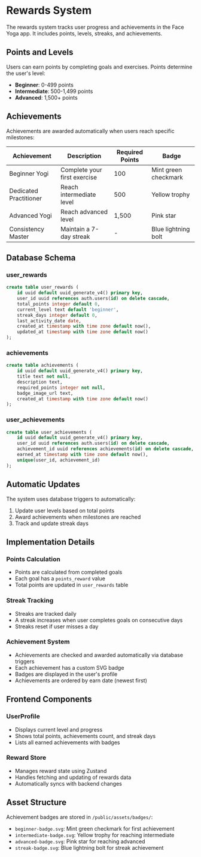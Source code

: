 # Rewards System

The rewards system tracks user progress and achievements in the Face Yoga app. It includes points, levels, streaks, and achievements.

## Points and Levels

Users can earn points by completing goals and exercises. Points determine the user's level:

- **Beginner**: 0-499 points
- **Intermediate**: 500-1,499 points
- **Advanced**: 1,500+ points

## Achievements

Achievements are awarded automatically when users reach specific milestones:

| Achievement | Description | Required Points | Badge |
|------------|-------------|-----------------|-------|
| Beginner Yogi | Complete your first exercise | 100 | Mint green checkmark |
| Dedicated Practitioner | Reach intermediate level | 500 | Yellow trophy |
| Advanced Yogi | Reach advanced level | 1,500 | Pink star |
| Consistency Master | Maintain a 7-day streak | - | Blue lightning bolt |

## Database Schema

### user_rewards
```sql
create table user_rewards (
    id uuid default uuid_generate_v4() primary key,
    user_id uuid references auth.users(id) on delete cascade,
    total_points integer default 0,
    current_level text default 'beginner',
    streak_days integer default 0,
    last_activity_date date,
    created_at timestamp with time zone default now(),
    updated_at timestamp with time zone default now()
);
```

### achievements
```sql
create table achievements (
    id uuid default uuid_generate_v4() primary key,
    title text not null,
    description text,
    required_points integer not null,
    badge_image_url text,
    created_at timestamp with time zone default now()
);
```

### user_achievements
```sql
create table user_achievements (
    id uuid default uuid_generate_v4() primary key,
    user_id uuid references auth.users(id) on delete cascade,
    achievement_id uuid references achievements(id) on delete cascade,
    earned_at timestamp with time zone default now(),
    unique(user_id, achievement_id)
);
```

## Automatic Updates

The system uses database triggers to automatically:
1. Update user levels based on total points
2. Award achievements when milestones are reached
3. Track and update streak days

## Implementation Details

### Points Calculation
- Points are calculated from completed goals
- Each goal has a `points_reward` value
- Total points are updated in `user_rewards` table

### Streak Tracking
- Streaks are tracked daily
- A streak increases when user completes goals on consecutive days
- Streaks reset if user misses a day

### Achievement System
- Achievements are checked and awarded automatically via database triggers
- Each achievement has a custom SVG badge
- Badges are displayed in the user's profile
- Achievements are ordered by earn date (newest first)

## Frontend Components

### UserProfile
- Displays current level and progress
- Shows total points, achievements count, and streak days
- Lists all earned achievements with badges

### Reward Store
- Manages reward state using Zustand
- Handles fetching and updating of rewards data
- Automatically syncs with backend changes

## Asset Structure

Achievement badges are stored in `/public/assets/badges/`:
- `beginner-badge.svg`: Mint green checkmark for first achievement
- `intermediate-badge.svg`: Yellow trophy for reaching intermediate
- `advanced-badge.svg`: Pink star for reaching advanced
- `streak-badge.svg`: Blue lightning bolt for streak achievement
